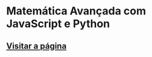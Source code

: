 # Matemática Avançada com JavaScript e Python

## [Visitar a página](https://0000-math-js-py.vercel.app/)
